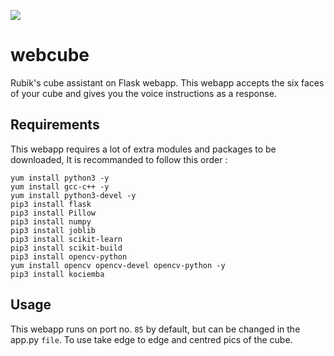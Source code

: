 ![](https://img.shields.io/badge/-Flask-blue?style=for-the-badge&logo=flask)

# webcube
Rubik's cube assistant on Flask webapp. This webapp accepts the six faces of your cube and gives you the voice instructions as a response.

## Requirements

This webapp requires a lot of extra modules and packages to be downloaded, It is recommanded to follow this order :

```
yum install python3 -y
yum install gcc-c++ -y
yum install python3-devel -y 
pip3 install flask 
pip3 install Pillow
pip3 install numpy
pip3 install joblib
pip3 install scikit-learn
pip3 install scikit-build
pip3 install opencv-python
yum install opencv opencv-devel opencv-python -y
pip3 install kociemba
```

## Usage

This webapp runs on port no. `85` by default, but can be changed in the app.py `file`. To use take edge to edge and centred pics of the cube. 
